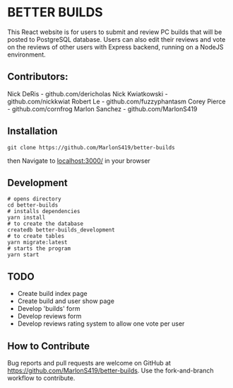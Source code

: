 # BETTER BUILDS
This React website is for users to submit and review PC builds that will be posted to PostgreSQL database. Users can also edit their reviews and vote on the reviews of other users with Express backend, running on a NodeJS environment.
## Contributors: 
Nick DeRis - github.com/dericholas
Nick Kwiatkowski - github.com/nickkwiat
Robert Le - github.com/fuzzyphantasm
Corey Pierce - github.com/cornfrog
Marlon Sanchez - github.com/MarlonS419 
## Installation
```
git clone https://github.com/MarlonS419/better-builds
```
then Navigate to <localhost:3000/> in your browser
## Development
```
# opens directory
cd better-builds
# installs dependencies
yarn install
# to create the database
createdb better-builds_development 
# to create tables
yarn migrate:latest
# starts the program
yarn start
```
## TODO
* Create build index page
* Create build and user show page
* Develop 'builds' form
* Develop reviews form
* Develop reviews rating system to allow one vote per user
## How to Contribute
Bug reports and pull requests are welcome on GitHub at https://github.com/MarlonS419/better-builds. Use the fork-and-branch workflow to contribute.